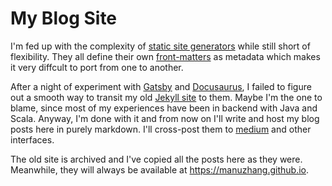 # My Blog Site

I'm fed up with the complexity of [static site generators](https://www.staticgen.com/) while still short of flexibility. They all define their own [front-matters](https://www.google.com/search?q=frontmatter) as metadata which makes it very diffcult to port from one to another.

After a night of experiment with [Gatsby](https://www.gatsbyjs.org/) and [Docusaurus](https://docusaurus.io/), I failed to figure out a smooth way to transit my old [Jekyll site](https://github.com/manuzhang/manuzhang.github.io) to them. Maybe I'm the one to blame, since most of my experiences have been in backend with Java and Scala. Anyway, I'm done with it and from now on I'll write and host my blog posts here in purely markdown. I'll cross-post them to [medium](https://medium.com/@manuzhang) and other interfaces.

The old site is archived and I've copied all the posts here as they were. Meanwhile, they will always be available at https://manuzhang.github.io. 
